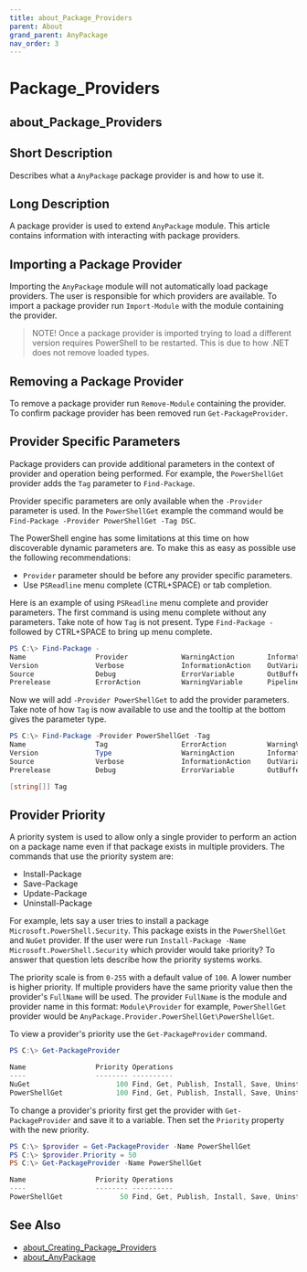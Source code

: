 ```yaml
---
title: about_Package_Providers
parent: About
grand_parent: AnyPackage
nav_order: 3
---
```


# Package_Providers

## about_Package_Providers

## Short Description

Describes what a `AnyPackage` package provider is and how to use it.

## Long Description

A package provider is used to extend `AnyPackage` module.
This article contains information with interacting with package providers.

## Importing a Package Provider

Importing the `AnyPackage` module will not automatically load package providers.
The user is responsible for which providers are available.
To import a package provider run `Import-Module` with the module containing the provider.

> NOTE! Once a package provider is imported trying to load a different version requires PowerShell to be restarted.
This is due to how .NET does not remove loaded types.

## Removing a Package Provider

To remove a package provider run `Remove-Module` containing the provider.
To confirm package provider has been removed run `Get-PackageProvider`.

## Provider Specific Parameters

Package providers can provide additional parameters in the context of provider and operation being performed.
For example, the `PowerShellGet` provider adds the `Tag` parameter to `Find-Package`.

Provider specific parameters are only available when the `-Provider` parameter is used. In the `PowerShellGet` example the command would be `Find-Package -Provider PowerShellGet -Tag DSC`.

The PowerShell engine has some limitations at this time on how discoverable dynamic parameters are.
To make this as easy as possible use the following recommendations:

* `Provider` parameter should be before any provider specific parameters.
* Use `PSReadline` menu complete (CTRL+SPACE) or tab completion.

Here is an example of using `PSReadline` menu complete and provider parameters.
The first command is using menu complete without any parameters.
Take note of how `Tag` is not present.
Type `Find-Package -` followed by CTRL+SPACE to bring up menu complete.

```powershell
PS C:\> Find-Package -
Name                 Provider             WarningAction        InformationVariable
Version              Verbose              InformationAction    OutVariable
Source               Debug                ErrorVariable        OutBuffer
Prerelease           ErrorAction          WarningVariable      PipelineVariable
```

Now we will add `-Provider PowerShellGet` to add the provider parameters.
Take note of how `Tag` is now available to use and the tooltip at the bottom gives the parameter type.

```powershell
PS C:\> Find-Package -Provider PowerShellGet -Tag
Name                 Tag                  ErrorAction          WarningVariable      PipelineVariable
Version              Type                 WarningAction        InformationVariable
Source               Verbose              InformationAction    OutVariable
Prerelease           Debug                ErrorVariable        OutBuffer

[string[]] Tag
```

## Provider Priority

A priority system is used to allow only a single provider to perform an action on a package name even if that package exists in multiple providers.
The commands that use the priority system are:

* Install-Package
* Save-Package
* Update-Package
* Uninstall-Package

For example, lets say a user tries to install a package `Microsoft.PowerShell.Security`. This package exists in the `PowerShellGet` and `NuGet` provider.
If the user were run `Install-Package -Name Microsoft.PowerShell.Security` which provider would take priority? To answer that question lets describe how the priority systems works.

The priority scale is from `0-255` with a default value of `100`.
A lower number is higher priority.
If multiple providers have the same priority value then the provider's `FullName` will be used.
The provider `FullName` is the module and provider name in this format: `Module\Provider` for example, `PowerShellGet` provider would be `AnyPackage.Provider.PowerShellGet\PowerShellGet`.

To view a provider's priority use the `Get-PackageProvider` command.

```powershell
PS C:\> Get-PackageProvider

Name                 Priority Operations
----                 -------- ----------
NuGet                     100 Find, Get, Publish, Install, Save, Uninstall, Update, GetSource, SetSource
PowerShellGet             100 Find, Get, Publish, Install, Save, Uninstall, Update, GetSource, SetSource
```

To change a provider's priority first get the provider with `Get-PackageProvider` and save it to a variable.
Then set the `Priority` property with the new priority.

```powershell
PS C:\> $provider = Get-PackageProvider -Name PowerShellGet
PS C:\> $provider.Priority = 50
PS C:\> Get-PackageProvider -Name PowerShellGet

Name                 Priority Operations
----                 -------- ----------
PowerShellGet              50 Find, Get, Publish, Install, Save, Uninstall, Update, GetSource, SetSource
```

## See Also

* [about_Creating_Package_Providers](about_Creating_Package_Providers.md)
* [about_AnyPackage](about_AnyPackage.md)
